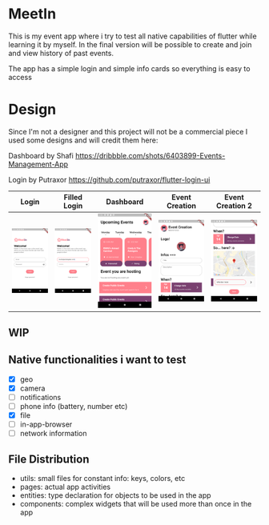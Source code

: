 # MeetIn

This is my event app where i try to test all native capabilities of flutter while learning it by myself.
In the final version will be possible to create and join and view history of past events.

The app has a simple login and simple info cards so everything is easy to access

# Design
Since I'm not a designer and this project will not be a commercial piece I used some designs and will credit them here:

Dashboard by Shafi https://dribbble.com/shots/6403899-Events-Management-App

Login by Putraxor https://github.com/putraxor/flutter-login-ui

Login                      | Filled Login               | Dashboard                 | Event Creation            | Event Creation 2
:-------------------------:|:--------------------------:|:-------------------------:|:-------------------------:|:-------------------------:
![](./presentation/1.png)  |  ![](./presentation/2.png) | ![](./presentation/3.png) | ![](./presentation/4.png) | ![](./presentation/5.png)

## WIP
## Native functionalities i want to test

- [x] geo
- [x] camera
- [ ] notifications
- [ ] phone info (battery, number etc)
- [x] file
- [ ] in-app-browser
- [ ] network information

## File Distribution

- utils: small files for constant info: keys, colors, etc
- pages: actual app activities
- entities: type declaration for objects to be used in the app
- components: complex widgets that will be used more than once in the app
